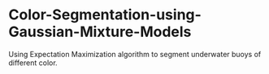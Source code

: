 # Color-Segmentation-using-Gaussian-Mixture-Models
Using Expectation Maximization algorithm to segment underwater buoys of different color.
